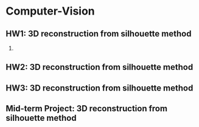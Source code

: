 # Computer-Vision
## HW1: 3D reconstruction from silhouette method
1. 
## HW2: 3D reconstruction from silhouette method
## HW3: 3D reconstruction from silhouette method
## Mid-term Project: 3D reconstruction from silhouette method
